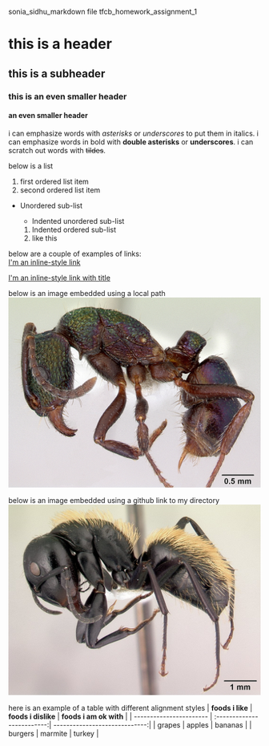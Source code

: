 sonia_sidhu_markdown file
tfcb_homework_assignment_1
# this is a header
## this is a subheader
### this is an even smaller header
#### an even smaller header

i can emphasize words with *asterisks* or _underscores_ to put them in italics.
i can emphasize words in bold with **double asterisks** or __underscores__.
i can scratch out words with ~~tildes~~.

below is a list
1. first ordered list item
2. second ordered list item
  * Unordered sub-list
    * Indented unordered sub-list
    
    1. Indented ordered sub-list
    2. like this

below are a couple of examples of links:  
[I'm an inline-style link](https://www.google.com)

[I'm an inline-style link with title](https://smittenkitchen.com/ "Smitten Kitchen Food Blog")

below is an image embedded using a local path
![rhytidoponera_metallica](/images/casent0172345_rhytidoponera_metallica.jpg "rhytidoponera_metallica")

below is an image embedded using a github link to my directory
![camponotus_darwinii](https://github.com/soniabsidhu/tfcb-homework01/blob/main/images/casent0191696_camponotus_darwinii.jpg "camponotus_darwinii")

here is an example of a table with different alignment styles
| **foods i like**        | **foods i dislike**        | **foods i am ok with**        |
| ----------------------- | :-------------------------:| -----------------------------:|
| grapes                  | apples                     | bananas                       |
| burgers                 | marmite                    | turkey                        |